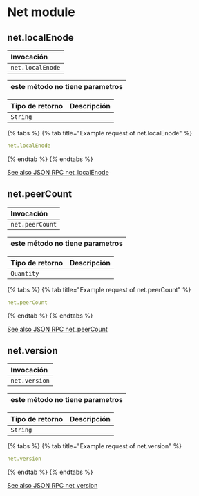 # Net module

## net.localEnode

| Invocación |
| :--- |
| `net.localEnode` |

| este método no tiene parametros  |
| :--- |


| Tipo de retorno | Descripción |
| :--- | :--- |
| `String` |  |

{% tabs %}
{% tab title="Example request of net.localEnode" %}
```yaml
net.localEnode
```
{% endtab %}
{% endtabs %}

[See also JSON RPC net\_localEnode](https://docs.nethermind.io/nethermind/ethereum-client/json-rpc/net#net_localenode)

## net.peerCount

| Invocación |
| :--- |
| `net.peerCount` |

| este método no tiene parametros  |
| :--- |


| Tipo de retorno | Descripción |
| :--- | :--- |
| `Quantity` |  |

{% tabs %}
{% tab title="Example request of net.peerCount" %}
```yaml
net.peerCount
```
{% endtab %}
{% endtabs %}

[See also JSON RPC net\_peerCount](https://docs.nethermind.io/nethermind/ethereum-client/json-rpc/net#net_peercount)

## net.version

| Invocación |
| :--- |
| `net.version` |

| este método no tiene parametros  |
| :--- |


| Tipo de retorno | Descripción |
| :--- | :--- |
| `String` |  |

{% tabs %}
{% tab title="Example request of net.version" %}
```yaml
net.version
```
{% endtab %}
{% endtabs %}

[See also JSON RPC net\_version](https://docs.nethermind.io/nethermind/ethereum-client/json-rpc/net#net_version)

